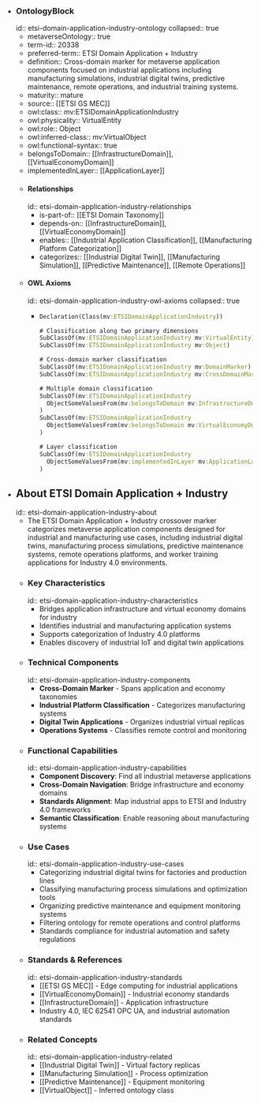 - ### OntologyBlock
  id:: etsi-domain-application-industry-ontology
  collapsed:: true
	- metaverseOntology:: true
	- term-id:: 20338
	- preferred-term:: ETSI Domain Application + Industry
	- definition:: Cross-domain marker for metaverse application components focused on industrial applications including manufacturing simulations, industrial digital twins, predictive maintenance, remote operations, and industrial training systems.
	- maturity:: mature
	- source:: [[ETSI GS MEC]]
	- owl:class:: mv:ETSIDomainApplicationIndustry
	- owl:physicality:: VirtualEntity
	- owl:role:: Object
	- owl:inferred-class:: mv:VirtualObject
	- owl:functional-syntax:: true
	- belongsToDomain:: [[InfrastructureDomain]], [[VirtualEconomyDomain]]
	- implementedInLayer:: [[ApplicationLayer]]
	- #### Relationships
	  id:: etsi-domain-application-industry-relationships
		- is-part-of:: [[ETSI Domain Taxonomy]]
		- depends-on:: [[InfrastructureDomain]], [[VirtualEconomyDomain]]
		- enables:: [[Industrial Application Classification]], [[Manufacturing Platform Categorization]]
		- categorizes:: [[Industrial Digital Twin]], [[Manufacturing Simulation]], [[Predictive Maintenance]], [[Remote Operations]]
	- #### OWL Axioms
	  id:: etsi-domain-application-industry-owl-axioms
	  collapsed:: true
		- ```clojure
		  Declaration(Class(mv:ETSIDomainApplicationIndustry))

		  # Classification along two primary dimensions
		  SubClassOf(mv:ETSIDomainApplicationIndustry mv:VirtualEntity)
		  SubClassOf(mv:ETSIDomainApplicationIndustry mv:Object)

		  # Cross-domain marker classification
		  SubClassOf(mv:ETSIDomainApplicationIndustry mv:DomainMarker)
		  SubClassOf(mv:ETSIDomainApplicationIndustry mv:CrossDomainMarker)

		  # Multiple domain classification
		  SubClassOf(mv:ETSIDomainApplicationIndustry
		    ObjectSomeValuesFrom(mv:belongsToDomain mv:InfrastructureDomain)
		  )
		  SubClassOf(mv:ETSIDomainApplicationIndustry
		    ObjectSomeValuesFrom(mv:belongsToDomain mv:VirtualEconomyDomain)
		  )

		  # Layer classification
		  SubClassOf(mv:ETSIDomainApplicationIndustry
		    ObjectSomeValuesFrom(mv:implementedInLayer mv:ApplicationLayer)
		  )
		  ```
- ## About ETSI Domain Application + Industry
  id:: etsi-domain-application-industry-about
	- The ETSI Domain Application + Industry crossover marker categorizes metaverse application components designed for industrial and manufacturing use cases, including industrial digital twins, manufacturing process simulations, predictive maintenance systems, remote operations platforms, and worker training applications for Industry 4.0 environments.
	- ### Key Characteristics
	  id:: etsi-domain-application-industry-characteristics
		- Bridges application infrastructure and virtual economy domains for industry
		- Identifies industrial and manufacturing application systems
		- Supports categorization of Industry 4.0 platforms
		- Enables discovery of industrial IoT and digital twin applications
	- ### Technical Components
	  id:: etsi-domain-application-industry-components
		- **Cross-Domain Marker** - Spans application and economy taxonomies
		- **Industrial Platform Classification** - Categorizes manufacturing systems
		- **Digital Twin Applications** - Organizes industrial virtual replicas
		- **Operations Systems** - Classifies remote control and monitoring
	- ### Functional Capabilities
	  id:: etsi-domain-application-industry-capabilities
		- **Component Discovery**: Find all industrial metaverse applications
		- **Cross-Domain Navigation**: Bridge infrastructure and economy domains
		- **Standards Alignment**: Map industrial apps to ETSI and Industry 4.0 frameworks
		- **Semantic Classification**: Enable reasoning about manufacturing systems
	- ### Use Cases
	  id:: etsi-domain-application-industry-use-cases
		- Categorizing industrial digital twins for factories and production lines
		- Classifying manufacturing process simulations and optimization tools
		- Organizing predictive maintenance and equipment monitoring systems
		- Filtering ontology for remote operations and control platforms
		- Standards compliance for industrial automation and safety regulations
	- ### Standards & References
	  id:: etsi-domain-application-industry-standards
		- [[ETSI GS MEC]] - Edge computing for industrial applications
		- [[VirtualEconomyDomain]] - Industrial economy standards
		- [[InfrastructureDomain]] - Application infrastructure
		- Industry 4.0, IEC 62541 OPC UA, and industrial automation standards
	- ### Related Concepts
	  id:: etsi-domain-application-industry-related
		- [[Industrial Digital Twin]] - Virtual factory replicas
		- [[Manufacturing Simulation]] - Process optimization
		- [[Predictive Maintenance]] - Equipment monitoring
		- [[VirtualObject]] - Inferred ontology class

